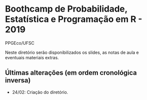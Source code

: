 # Boothcamp de Probabilidade, Estatística e Programação em R - 2019
PPGEco/UFSC

Neste diretório serão disponibilizados os slides, as notas de aula e eventuais materiais extras.

## Últimas alterações (em ordem cronológica inversa)

- 24/02: Criação do diretório.
